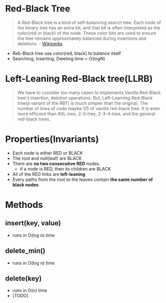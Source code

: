 # Red-Black Tree

> A Red-Black tree is a kind of self-balancing search tree. Each node of the binary tree has an extra bit, and that bit is often interpreted as the color(red or black) of the node. These color bits are used to ensure the tree remains approximately balanced during insertions and deletions. - [Wikipedia](https://en.wikipedia.org/wiki/Red%E2%80%93black_tree)

- Reb-Black tree use color(red, black) to balance itself
- Searching, Inserting, Deleting time < O(logN)

# Left-Leaning Red-Black tree(LLRB)
> We have to consider too many cases to implements Vanilla Red-Black tree's insertion, deletion operations. But, Left-Learning Red-Black tree(a variant of the RBT) is much simpler than the original. The number of lines of code maybe 1/5 of vanilla red-black tree. It is even more efficient than AVL-tree, 2-3-tree, 2-3-4-tree, and the general red-black trees.


# Properties(Invariants)
- Each node is either RED or BLACK
- The root and null(leaf) are BLACK
- There are **no two consecutive RED** nodes.
  - if a node is RED, then its children are BLACK
- All of the RED links are **left-leaning**
- Every paths from the root to the leaves contain **the same number of black nodes**


# Methods

## insert(key, value)
- runs in O(log n) time

## delete_min()
- runs in O(log n) time

## delete(key)
- runs in O(n) time
- [TODO]
